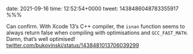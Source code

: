 date: 2021-09-16
time: 12:52:54+0000
tweet: 1438486048783355917
%%%

Can confirm. With Xcode 13’s C++ compiler, the `isnan` function seems to always return false when compiling with optimisations and `GCC_FAST_MATH`. Damn, that’s well optimised! [twitter.com/bukovinski/status/1438481013706039299](https://twitter.com/bukovinski/status/1438481013706039299)
